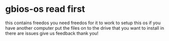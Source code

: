 # gbios-os read first
this contains freedos you need freedos for it to work
to setup this os if you have another computer put the files on to 
the drive that you want to install in there are issues give us feedback
thank you!
